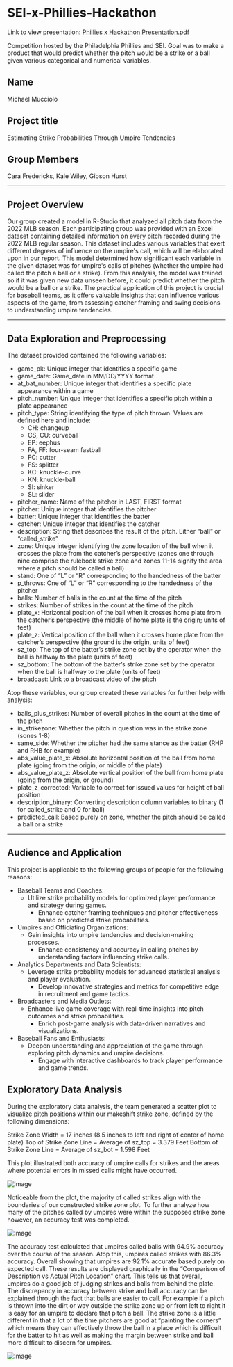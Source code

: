 # SEI-x-Phillies-Hackathon

Link to view presentation: [Phillies x Hackathon Presentation.pdf](https://github.com/Moochelo/SEI-x-Phillies-Hackathon/files/15191247/Phillies.x.Hackathon.Presentation.pdf)

Competition hosted by the Philadelphia Phillies and SEI. Goal was to make a product that would predict whether the pitch would be a strike or a ball given various categorical and numerical variables.

## Name

Michael Mucciolo


## Project title

Estimating Strike Probabilities Through Umpire Tendencies

## Group Members

Cara Fredericks, Kale Wiley, Gibson Hurst

***

## Project Overview

Our group created a model in R-Studio that analyzed all pitch data from the 2022 MLB season. Each participating group was provided with an Excel dataset containing detailed information on every pitch recorded during the 2022 MLB regular season. This dataset includes various variables that exert different degrees of influence on the umpire's call, which will be elaborated upon in our report. This model determined how significant each variable  in the given dataset was for umpire's calls of pitches (whether the umpire had called the pitch a ball or a strike). From this analysis, the model was trained so if it was given new data unseen before, it could predict whether the pitch would be a ball or a strike. The practical application of this project is crucial for baseball teams, as it offers valuable insights that can influence various aspects of the game, from assessing catcher framing and swing decisions to understanding umpire tendencies.


***

## Data Exploration and Preprocessing

The dataset provided contained the following variables:

-	game_pk: Unique integer that identifies a specific game 
-	game_date: Game_date in MM/DD/YYYY format 
-	at_bat_number: Unique integer that identifies a specific plate appearance within a game
-	pitch_number: Unique integer that identifies a specific pitch within a plate appearance
-	pitch_type: String identifying the type of pitch thrown. Values are defined here and include:
  	- CH: changeup 
  	- CS, CU: curveball 
  	- EP: eephus 
  	- FA, FF: four-seam fastball 
  	- FC: cutter 
  	- FS: splitter 
  	- KC: knuckle-curve 
  	- KN: knuckle-ball 
  	- SI: sinker 
  	- SL: slider 
-	pitcher_name: Name of the pitcher in LAST, FIRST format 
-	pitcher: Unique integer that identifies the pitcher 
-	batter: Unique integer that identifies the batter 
-	catcher: Unique integer that identifies the catcher 
-	description: String that describes the result of the pitch. Either “ball” or “called_strike” 
-	zone: Unique integer identifying the zone location of the ball when it crosses the plate from the catcher’s perspective (zones one through nine comprise the rulebook strike zone and zones 11-14 signify the area where a pitch should be called a ball) 
-	stand: One of “L” or “R” corresponding to the handedness of the batter 
-	p_throws: One of “L” or “R” corresponding to the handedness of the pitcher 
-	balls: Number of balls in the count at the time of the pitch 
-	strikes: Number of strikes in the count at the time of the pitch 
-	plate_x: Horizontal position of the ball when it crosses home plate from the catcher’s perspective (the middle of home plate is the origin; units of feet)
-	plate_z: Vertical position of the ball when it crosses home plate from the catcher’s perspective (the ground is the origin, units of feet) 
-	sz_top: The top of the batter’s strike zone set by the operator when the ball is halfway to the plate (units of feet) 
-	sz_bottom: The bottom of the batter’s strike zone set by the operator when the ball is halfway to the plate (units of feet) 
-	broadcast: Link to a broadcast video of the pitch 

Atop these variables, our group created these variables for further help with analysis:

-	balls_plus_strikes: Number of overall pitches in the count at the time of the pitch 
-	in_strikezone: Whether the pitch in question was in the strike zone (sones 1-8)
-	same_side: Whether the pitcher had the same stance as the batter (RHP and RHB for example)
-	abs_value_plate_x: Absolute horizontal position of the ball from home plate (going from the origin, or middle of the plate)
-	abs_value_plate_z: Absolute vertical position of the ball from home plate (going from the origin, or ground)
-	plate_z_corrected:  Variable to correct for issued values for height of ball position 
-	description_binary: Converting description column variables to binary (1 for called_strike and 0 for ball) 
-	predicted_call: Based purely on zone, whether the pitch should be called a ball or a strike



***


## Audience and Application

This project is applicable to the following groups of people for the following reasons:

- Baseball Teams and Coaches:
  - Utilize strike probability models for optimized player performance and strategy during games.
    - Enhance catcher framing techniques and pitcher effectiveness based on predicted strike probabilities.
- Umpires and Officiating Organizations:
  - Gain insights into umpire tendencies and decision-making processes.
    - Enhance consistency and accuracy in calling pitches by understanding factors influencing strike calls.
- Analytics Departments and Data Scientists:
  - Leverage strike probability models for advanced statistical analysis and player evaluation.
    - Develop innovative strategies and metrics for competitive edge in recruitment and game tactics.
- Broadcasters and Media Outlets:
  - Enhance live game coverage with real-time insights into pitch outcomes and strike probabilities.
    - Enrich post-game analysis with data-driven narratives and visualizations.
- Baseball Fans and Enthusiasts:
  - Deepen understanding and appreciation of the game through exploring pitch dynamics and umpire decisions.
    - Engage with interactive dashboards to track player performance and game trends.




## Exploratory Data Analysis

During the exploratory data analysis, the team generated a scatter plot to visualize pitch positions within our makeshift strike zone, defined by the following dimensions: 

Strike Zone Width = 17 inches (8.5 inches to left and right of center of home plate)
Top of Strike Zone Line = Average of sz_top = 3.379 Feet
Bottom of Strike Zone Line = Average of sz_bot = 1.598 Feet

This plot illustrated both accuracy of umpire calls for strikes and the areas where potential errors in missed calls might have occurred.


![image](https://github.com/Moochelo/SEI-x-Phillies-Hackathon/assets/117478032/9b3b481a-0219-4e23-9d7c-5754cf28c22e)


Noticeable from the plot, the majority of called strikes align with the boundaries of our constructed strike zone plot. To further analyze how many of the pitches called by umpires were within the supposed strike zone however, an accuracy test was completed.

               
![image](https://github.com/Moochelo/SEI-x-Phillies-Hackathon/assets/117478032/c0e46f91-241f-4d13-aa51-a901aa0c32ce)


The accuracy test calculated that umpires called balls with 94.9% accuracy over the course of the season. Atop this, umpires called strikes with 86.3% accuracy. Overall showing that umpires are 92.1% accurate based purely on expected call. These results are displayed graphically in the “Comparison of Description vs Actual Pitch Location” chart. This tells us that overall, umpires do a good job of judging strikes and balls from behind the plate. The discrepancy in accuracy between strike and ball accuracy can be explained through the fact that balls are easier to call. For example if a pitch is thrown into the dirt or way outside the strike zone up or from left to right it is easy for an umpire to declare that pitch a ball. The strike zone is a little different in that a lot of the time pitchers are good at “painting the corners” which means they can effectively throw the ball in a place which is difficult for the batter to hit as well as making the margin between strike and ball more difficult to discern for umpires.

![image](https://github.com/Moochelo/SEI-x-Phillies-Hackathon/assets/117478032/d1156a41-4642-4b5e-ae2c-c8f13194d64b)



